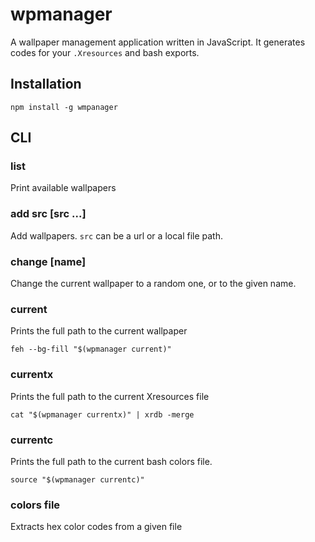 wpmanager
=========
A wallpaper management application written in JavaScript.
It generates codes for your `.Xresources` and bash exports.

Installation
------------

	npm install -g wmpanager


CLI
---
### list
Print available wallpapers

### add src [src ...]
Add wallpapers. `src` can be a url or a local file path.

### change [name]
Change the current wallpaper to a random one, or to the given name.

### current
Prints the full path to the current wallpaper

	feh --bg-fill "$(wpmanager current)"

### currentx
Prints the full path to the current Xresources file

	cat "$(wpmanager currentx)" | xrdb -merge

### currentc
Prints the full path to the current bash colors file.

	source "$(wpmanager currentc)"

### colors file
Extracts hex color codes from a given file
